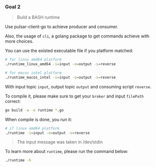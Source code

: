 ### Goal 2

> Build a BASH runtime

Use pulsar-client-go to achieve producer and consumer.

Also, the usage of `cli`, a golang package to get commands achieve with more choices.

You can use the existed executable file if you platform matched:

```bash
# for linux amd64 platform
./runtime_linux_amd64 -i=input -o=output -s=reverse

# for macos intel platform
./runtime_macos_intel -i=input -o=output -s=reverse
```
With input topic `input`, output topic `output` and consuming script `reverse`.

To compile it, please make sure to get your `broker` and input `filePath` correct:

```bash
go build -a -o runtime *.go
```

When compile is done, you run it:

```bash
# if linux amd64 platform
./runtime -i=input -o=output -s=reverse
```

> The input message was taken in /dev/stdin

To learn more about `runtime`, please run the command below:

```bash
./runtime -h
```